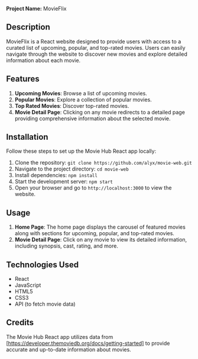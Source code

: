 **Project Name:** MovieFlix

## Description
MovieFlix is a React website designed to provide users with access to a curated list of upcoming, popular, and top-rated movies. Users can easily navigate through the website to discover new movies and explore detailed information about each movie. 

## Features
1. **Upcoming Movies**: Browse a list of upcoming movies.
2. **Popular Movies**: Explore a collection of popular movies.
3. **Top Rated Movies**: Discover top-rated movies.
4. **Movie Detail Page**: Clicking on any movie redirects to a detailed page providing comprehensive information about the selected movie.

## Installation
Follow these steps to set up the Movie Hub React app locally:
1. Clone the repository: `git clone https://github.com/alyx/movie-web.git`
2. Navigate to the project directory: `cd movie-web`
3. Install dependencies: `npm install`
4. Start the development server: `npm start`
5. Open your browser and go to `http://localhost:3000` to view the website.

## Usage
1. **Home Page**: The home page displays the carousel of featured movies along with sections for upcoming, popular, and top-rated movies.
2. **Movie Detail Page**: Click on any movie to view its detailed information, including synopsis, cast, rating, and more.

## Technologies Used
- React
- JavaScript
- HTML5
- CSS3
- API (to fetch movie data)

## Credits
The Movie Hub React app utilizes data from [https://developer.themoviedb.org/docs/getting-started] to provide accurate and up-to-date information about movies.
